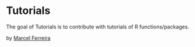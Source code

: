 
<!-- README.md is generated from README.Rmd. Please edit that file -->

# Tutorials

<!-- badges: start -->
<!-- badges: end -->

The goal of Tutorials is to contribute with tutorials of R
functions/packages.

by [Marcel Ferreira](www.github.com/marceelrf)
